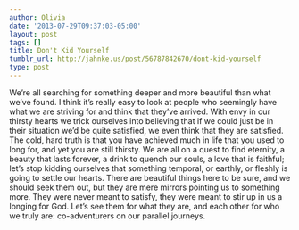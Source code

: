 ```yaml
---
author: Olivia
date: '2013-07-29T09:37:03-05:00'
layout: post
tags: []
title: Don't Kid Yourself
tumblr_url: http://jahnke.us/post/56787842670/dont-kid-yourself
type: post
---
```


We’re all searching for something deeper and more beautiful than what we’ve found. I think it’s really easy to look at people who seemingly have what we are striving for and think that they’ve arrived. With envy in our thirsty hearts we trick ourselves into believing that if we could just be in their situation we’d be quite satisfied, we even think that they are satisfied. The cold, hard truth is that you have achieved much in life that you used to long for, and yet you are still thirsty. We are all on a quest to find eternity, a beauty that lasts forever, a drink to quench our souls, a love that is faithful; let’s stop kidding ourselves that something temporal, or earthly, or fleshly is going to settle our hearts. There are beautiful things here to be sure, and we should seek them out, but they are mere mirrors pointing us to something more. They were never meant to satisfy, they were meant to stir up in us a longing for God. Let’s see them for what they are, and each other for who we truly are: co-adventurers on our parallel journeys. 
